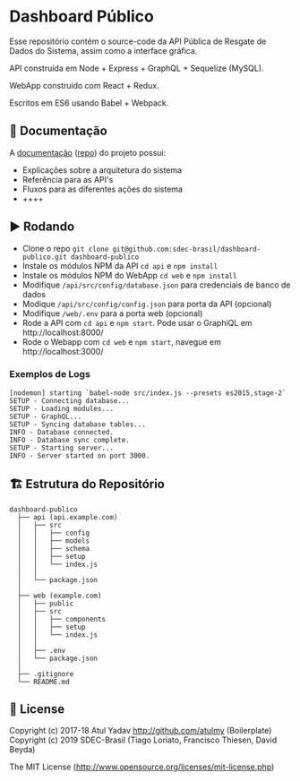 # Dashboard Público

Esse repositório contém o source-code da API Pública de Resgate de Dados do Sistema, assim como a interface gráfica.

API construída em Node + Express + GraphQL + Sequelize (MySQL).

WebApp construído com React + Redux.

Escritos em ES6 usando Babel + Webpack.

## 📝 Documentação

A [documentação](https://sdec-brasil.github.io/docs/) ([repo](https://github.com/sdec-brasil/docs)) do projeto possui:

- Explicações sobre a arquitetura do sistema
- Referência para as API's
- Fluxos para as diferentes ações do sistema
- ++++

## ▶️ Rodando
- Clone o repo `git clone git@github.com:sdec-brasil/dashboard-publico.git dashboard-publico`
- Instale os módulos NPM da API `cd api` e `npm install`
- Instale os módulos NPM do WebApp `cd web` e `npm install`
- Modifique `/api/src/config/database.json` para credenciais de banco de dados
- Modique `/api/src/config/config.json` para porta da API (opcional)
- Modifique `/web/.env` para a porta web (opcional)
- Rode a API com `cd api` e `npm start`. Pode usar o GraphiQL em http://localhost:8000/
- Rode o Webapp com `cd web` e `npm start`, navegue em http://localhost:3000/

### Exemplos de Logs
```
[nodemon] starting `babel-node src/index.js --presets es2015,stage-2`
SETUP - Connecting database...
SETUP - Loading modules...
SETUP - GraphQL...
SETUP - Syncing database tables...
INFO - Database connected.
INFO - Database sync complete.
SETUP - Starting server...
INFO - Server started on port 3000.
```

## 🏗 Estrutura do Repositório
    dashboard-publico
      ├── api (api.example.com)
      │   ├── src
      │   │   ├── config
      │   │   ├── models
      │   │   ├── schema
      │   │   ├── setup
      │   │   └── index.js
      │   │
      │   └── package.json
      │
      ├── web (example.com)
      │   ├── public
      │   ├── src
      │   │   ├── components
      │   │   ├── setup
      │   │   └── index.js
      │   │
      │   ├── .env
      │   └── package.json
      │
      ├── .gitignore
      └── README.md

## 📜 License
Copyright (c) 2017-18 Atul Yadav http://github.com/atulmy (Boilerplate)  
Copyright (c) 2019 SDEC-Brasil (Tiago Loriato, Francisco Thiesen, David Beyda)

The MIT License (http://www.opensource.org/licenses/mit-license.php)
